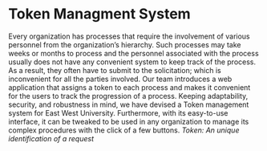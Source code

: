 # Token Managment System
Every organization has processes that require the involvement of various personnel from the organization’s hierarchy. Such processes may take weeks or months to process and the personnel associated with the process usually does not have any convenient system to keep track of the process. As a result, they often have to submit to the solicitation; which is inconvenient for all the parties involved. Our team introduces a web application that assigns a token to each process and makes it convenient for the users to track the progression of a process. Keeping adaptability, security, and robustness in mind, we have devised a Token management system for East West University. Furthermore, with its easy-to-use interface, it can be tweaked to be used in any organization to manage its complex procedures with the click of a few buttons.
*Token: An unique identification of a request*
